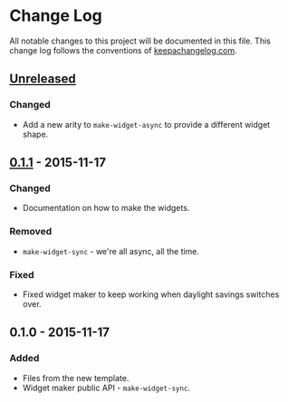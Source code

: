 # Change Log
All notable changes to this project will be documented in this file. This change log follows the conventions of [keepachangelog.com](http://keepachangelog.com/).

## [Unreleased][unreleased]
### Changed
- Add a new arity to `make-widget-async` to provide a different widget shape.

## [0.1.1] - 2015-11-17
### Changed
- Documentation on how to make the widgets.

### Removed
- `make-widget-sync` - we're all async, all the time.

### Fixed
- Fixed widget maker to keep working when daylight savings switches over.

## 0.1.0 - 2015-11-17
### Added
- Files from the new template.
- Widget maker public API - `make-widget-sync`.

[unreleased]: https://github.com/your-name/clj-by-example/compare/0.1.1...HEAD
[0.1.1]: https://github.com/your-name/clj-by-example/compare/0.1.0...0.1.1
